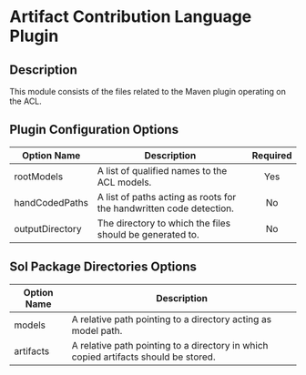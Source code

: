 # Artifact Contribution Language Plugin

## Description
This module consists of the files related to the Maven plugin operating on the ACL.

## Plugin Configuration Options
| Option Name | Description | Required |
| --- | --- | :---: |
| rootModels | A list of qualified names to the ACL models. | Yes |
| handCodedPaths | A list of paths acting as roots for the handwritten code detection. | No |
| outputDirectory | The directory to which the files should be generated to. | No |

## Sol Package Directories Options
| Option Name | Description |
| --- | --- |
| models | A relative path pointing to a directory acting as model path. |
| artifacts | A relative path pointing to a directory in which copied artifacts should be stored. |